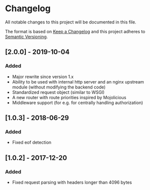 # Changelog
All notable changes to this project will be documented in this file.

The format is based on [Keep a Changelog](http://keepachangelog.com/en/1.0.0/)
and this project adheres to [Semantic Versioning](http://semver.org/spec/v2.0.0.html).

## [2.0.0] - 2019-10-04
### Added
- Major rewrite since version 1.x
- Ability to be used with internal http server and an nginx upstream module
  (without modifying the backend code)
- Standardized request object (similar to WSGI)
- A new router with route priorities inspired by Mojolicious
- Middleware support (for e.g. for centrally handling authorization)

## [1.0.3] - 2018-06-29
### Added
- Fixed eof detection

## [1.0.2] - 2017-12-20
### Added
- Fixed request parsing with headers longer than 4096 bytes
